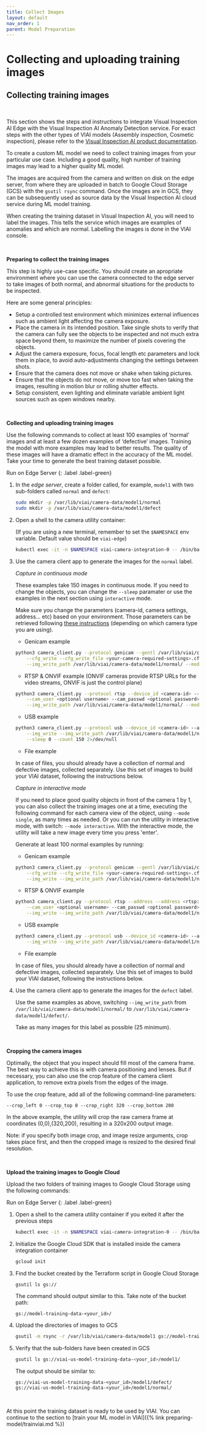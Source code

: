 ```yaml
---
title: Collect Images
layout: default
nav_order: 1
parent: Model Preparation
---
```

# Collecting and uploading training images

## Collecting training images

<br>

This section shows the steps and instructions to integrate Visual Inspection AI Edge with the Visual Inspection AI Anomaly Detection service. For exact steps with the other types of VIAI models (Assembly inspection, Cosmetic inspection), please refer to the [Visual Inspection AI product documentation](https://cloud.google.com/solutions/visual-inspection-ai).

To create a custom ML model we need to collect training images from your particular use case. Including a good quality, high number of training images may lead to a higher quality ML model.

The images are acquired from the camera and written on disk on the edge server, from where they are uploaded in batch to Google Cloud Storage (GCS) with the `gsutil rsync` command. Once the images are in GCS, they can be subsequently used as source data by the Visual Inspection AI cloud service during ML model training.

When creating the training dataset in Visual Inspection AI, you will need to label the images. This tells the service which images are examples of anomalies and which are normal. Labelling the images is done in the VIAI console.

<br>

__Preparing to collect the training images__

This step is highly use-case specific. You should create an apropriate environment where you can use the camera connected to the edge server to take images of both normal, and abnormal situations for the products to be inspected.

Here are some general principles:

* Setup a controlled test environment which minimizes external influences such as ambient light affecting the camera exposure.
* Place the camera in its intended position. Take single shots to verify that the camera can fully see the objects to be inspected and not much extra space beyond them, to maximize the number of pixels covering the objects.
* Adjust the camera exposure, focus, focal length etc parameters and lock them in place, to avoid auto-adjustments changing the settings between shots.
* Ensure that the camera does not move or shake when taking pictures.
* Ensure that the objects do not move, or move too fast when taking the images, resulting in motion blur or rolling shutter effects.
* Setup consistent, even lighting and eliminate variable ambient light sources such as open windows nearby.

<br>

__Collecting and uploading training images__

Use the following commands to collect at least 100 examples of ‘normal’ images and at least a few dozen examples of ‘defective’ images. Training the model with more examples may lead to better results. The quality of these images will have a dramatic effect in the accuracy of the ML model. Take your time to generate the best training dataset possible.

Run on Edge Server
{: .label .label-green}

1. In the *edge server*, create a folder called, for example, `model1` with two sub-folders called `normal` and `defect`:

    ```bash
    sudo mkdir -p /var/lib/viai/camera-data/model1/normal
    sudo mkdir -p /var/lib/viai/camera-data/model1/defect
    ```

2. Open a shell to the camera utility container:

    (If you are using a new terminal, remember to set the `$NAMESPACE` env variable. Default value should be `viai-edge`)

    ```bash
    kubectl exec -it -n $NAMESPACE viai-camera-integration-0 -- /bin/bash
    ```

3. Use the camera client app to generate the images for the `normal` label.

    *Capture in continuous mode*

    These examples take 150 images in continuous mode.
    If you need to change the objects, you can change the `--sleep` paramater or use the examples in the next section
    using `interactive` mode.

    Make sure you change the parameters (camera-id, camera settings, address... etc) based on your environment. Those parameters
    can be retrieved following [these instructions](./connectingcameras.md) (depending on which camera type you are using).

    * Genicam example

    ```bash
    python3 camera_client.py --protocol genicam --gentl /var/lib/viai/camera-config/<your-camera-gentl-file> \
        --cfg_write --cfg_write_file <your-camera-required-settings>.cfg --device_id <camera-id> --img_write \
        --img_write_path /var/lib/viai/camera-data/model1/normal/ --mode continuous --sleep 0 --count 150
    ```

    * RTSP & ONVIF example (ONVIF cameras provide RTSP URLs for the video streams, ONVIF is just the control plane)

    ```bash
    python3 camera_client.py --protocol rtsp --device_id <camera-id> --address <rtsp://address:port> \
        --cam_user <optional username> --cam_passwd <optional password> --img_write \
        --img_write_path /var/lib/viai/camera-data/model1/normal/ --mode continuous --sleep 0 --count 150
    ```

    * USB example

    ```bash
    python3 camera_client.py --protocol usb --device_id <camera-id> --address </dev/video0|1|2..> \
        --img_write --img_write_path /var/lib/viai/camera-data/model1/normal/ --mode continuous \
        --sleep 0 --count 150 2>/dev/null
    ```

    * File example

    In case of files, you should already have a collection of normal and defective images, collected separately. Use this set of images to build your VIAI dataset, following the instructions below.

    *Capture in interactive mode*

    If you need to place good quality objects in front of the camera 1 by 1, you can also collect the training images one at a time, executing the following command for each camera view of the object, using `--mode single`, as many times as needed. Or you can run the utility in interactive mode, with switch: `--mode interactive`.
    With the interactive mode, the utility will take a new image every time you press 'enter'.

    Generate at least 100 normal examples by running:

    * Genicam example

    ```bash
    python3 camera_client.py --protocol genicam --gentl /var/lib/viai/camera-config/<your-camera-gentl-file> \
        --cfg_write --cfg_write_file <your-camera-required-settings>.cfg --device_id <camera-id> \
        --img_write --img_write_path /var/lib/viai/camera-data/model1/normal/ --mode interactive
    ```

    * RTSP & ONVIF example

    ```bash
    python3 camera_client.py --protocol rtsp --address --address <rtsp://address:port> \
        --cam_user <optional username> --cam_passwd <optional password> --device_id <camera-id> \
        --img_write --img_write_path /var/lib/viai/camera-data/model1/normal/ --mode interactive
    ```

    * USB example

    ```bash
    python3 camera_client.py --protocol usb --device_id <camera-id> --address </dev/video0|1|2..> \
        --img_write --img_write_path /var/lib/viai/camera-data/model1/normal/ --mode interactive 2>/dev/null
    ```

    * File example

    In case of files, you should already have a collection of normal and defective images, collected separately. Use this set of images to build your VIAI dataset, following the instructions below.

4. Use the camera client app to generate the images for the `defect` label.

    Use the same examples as above, switching `--img_write_path` from `/var/lib/viai/camera-data/model1/normal/` to `/var/lib/viai/camera-data/model1/defect/`.

    Take as many images for this label as possible (25 minimum).

<br>

__Cropping the camera images__

Optimally, the object that you inspect should fill most of the camera frame. The best way to achieve this is with camera positioning and lenses. But if necessary, you can also use the crop feature of the camera client application, to remove extra pixels from the edges of the image.

To use the crop feature, add all of the following command-line parameters:

`--crop_left 0 --crop_top 0 --crop_right 320 --crop_bottom 200`

In the above example, the utility will crop the raw camera frame at coordinates (0,0),(320,200), resulting in a 320x200 output image.

Note: if you specify both image crop, and image resize arguments, crop takes place first, and then the cropped image is resized to the desired final resolution.

<br>

__Upload the training images to Google Cloud__

Upload the two folders of training images to Google Cloud Storage using the following commands:

Run on Edge Server
{: .label .label-green}

1. Open a shell to the camera utility container if you exited it after the previous steps

    ```bash
    kubectl exec -it -n $NAMESPACE viai-camera-integration-0 -- /bin/bash
    ```

2. Initialize the Google Cloud SDK that is installed inside the camera integration container

    ```bash
    gcloud init
    ```

3. Find the bucket created by the Terraform script in Google Cloud Storage

    ```bash
    gsutil ls gs://
    ```

    The command should output similar to this. Take note of the bucket path:

    ```text
    gs://model-training-data-<your_id>/
    ```

4. Upload the directories of images to GCS

    ```bash
    gsutil -m rsync -r /var/lib/viai/camera-data/model1 gs://model-training-data-<your_id>/model1/
    ```

5. Verify that the sub-folders have been created in GCS

    ```bash
    gsutil ls gs://viai-us-model-training-data-<your_id>/model1/
    ```

    The output should be similar to:

    ```text
    gs://viai-us-model-training-data-<your_id>/model1/defect/
    gs://viai-us-model-training-data-<your_id>/model1/normal/
    ```

<br>

At this point the training dataset is ready to be used by VIAI. You can continue to the section to [train your ML model in VIAI]({% link preparing-model/trainviai.md %})
